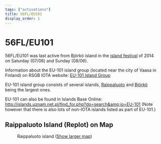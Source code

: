 ```yaml
---
tags: ["activations"]
title: 56FL/EU101
display_order: 1
---
```


# 56FL/EU101

56FL/EU101 was last active from Björkö island in the <a href="http://islandfestival.net/">island festival</a> of 2014 on Saturday (07/06) and Sunday (08/06).

Information about the EU-101 island group (located near the city of Vaasa in Finland) on RSGB IOTA website: [EU-101 Island Group](https://www.iota-world.org/islands-on-the-air/iota-groups-islands/group/429.html)

EU-101 island group consists of several islands, [Raippaluoto](https://en.wikipedia.org/wiki/Replot) and [Björkö](https://en.wikipedia.org/wiki/Bj%C3%B6rk%C3%B6_%28Korsholm%29) being the largest ones.

EU-101 can also be found in Islands Base Online: <a href="http://islands.uznam.net.pl/find_for.php?do=search&amp;io=EU-101">http://islands.uznam.net.pl/find_for.php?do=search&amp;io=EU-101</a>
(Note however that there is also lots of non-IOTA islands listed as part of EU-101.)

## Raippaluoto Island (Replot) on Map

<figure class="map">
<div class="embed-container">
<div id="gmap"></div>
</div>
<figcaption>Raippaluoto island (<a href="//maps.google.fi/?t=h&amp;ll=63.239811,21.228333&amp;spn=0.593609,1.757813&amp;z=9" class="show-l">Show larger map</a>)</figcaption>
</figure>

<script type="text/javascript" src="https://maps.googleapis.com/maps/api/js?key=AIzaSyDhGoEDyrfCM_Msjx7P4Cw-T5jQ2ztN2h0&sensor=false"></script>

<script type="text/javascript">
    // When the window has finished loading create our google map below
    google.maps.event.addDomListener(window, 'load', init);

    function init() {
        // Basic options for a simple Google Map
        // For more options see: https://developers.google.com/maps/documentation/javascript/reference#MapOptions
        var mapOptions = {
            zoom: 10, //Initial zoom-level (required)
            center: new google.maps.LatLng(63.239811, 21.228333), // Raippaluoto
            //Styling (Snazzy Maps)
            styles: [   {       featureType:'water',        stylers:[{color:'#46bcec'},{visibility:'on'}]   },{     featureType:'landscape',        stylers:[{color:'#f2f2f2'}] },{     featureType:'road',     stylers:[{saturation:-100},{lightness:45}]  },{     featureType:'road.highway',     stylers:[{visibility:'simplified'}] },{     featureType:'road.arterial',        elementType:'labels.icon',      stylers:[{visibility:'off'}]    },{     featureType:'administrative',       elementType:'labels.text.fill',     stylers:[{color:'#444444'}] },{     featureType:'transit',      stylers:[{visibility:'off'}]    },{     featureType:'poi',      stylers:[{visibility:'off'}]    }]
        };

        // Get the HTML DOM element that will contain your map
        var mapElement = document.getElementById('gmap');

        // Create the Google Map using out element and options defined above
        var map = new google.maps.Map(mapElement, mapOptions);
    }
</script>
